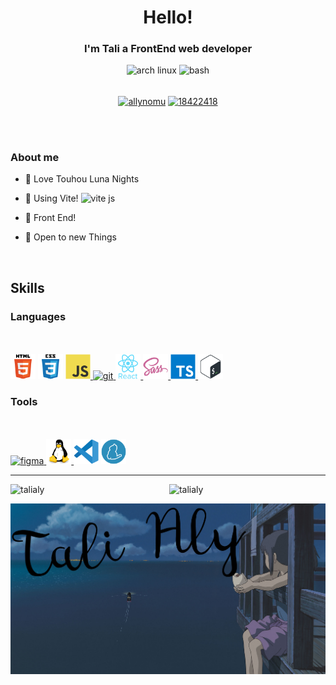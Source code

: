 <h1 align="center"> Hello! </h1>
<h3 align="center"> I'm Tali a FrontEnd web developer </h3>
<div align="center">
  <img src="https://img.shields.io/badge/Arch_Linux-1793D1?style=for-the-badge&logo=arch-linux&logoColor=white" alt="arch linux">
  <img src="https://img.shields.io/badge/Shell_Script-121011?style=for-the-badge&logo=gnu-bash&logoColor=white" alt="bash">
</div>
<br />
<p align="center">
<a href="https://twitter.com/allynomu" target="blank"><img align="center" src="https://raw.githubusercontent.com/rahuldkjain/github-profile-readme-generator/master/src/images/icons/Social/twitter.svg" alt="allynomu" height="30" width="40" /></a>
<a href="https://stackoverflow.com/users/18422418" target="blank"><img align="center" src="https://raw.githubusercontent.com/rahuldkjain/github-profile-readme-generator/master/src/images/icons/Social/stack-overflow.svg" alt="18422418" height="30" width="40" /></a>
</p>

<br>
<br>


### About me

- 💙 Love Touhou Luna Nights

- 👀 Using Vite! <img src="https://vitejs.dev/logo.svg" alt="vite js" width="20px">

- 🌸 Front End!

- 🍰 Open to new Things

<br>


## Skills

<div>
   <h3> Languages </h3>
  <br /><br />
  
  <a href="https://www.w3.org/html/" target="_blank" rel="noreferrer">
    <img src="https://raw.githubusercontent.com/devicons/devicon/master/icons/html5/html5-original-wordmark.svg" alt="html5" width="40" height="40"/></a>
  <a href="https://www.w3schools.com/css/" target="_blank" rel="noreferrer"> 
    <img src="https://raw.githubusercontent.com/devicons/devicon/master/icons/css3/css3-original-wordmark.svg" alt="css3" width="40" height="40"/></a>
    <a href="https://developer.mozilla.org/en-US/docs/Web/JavaScript" target="_blank" rel="noreferrer">
      <img src="https://raw.githubusercontent.com/devicons/devicon/master/icons/javascript/javascript-original.svg" alt="javascript" width="40" height="40"/> </a>
  <a href="https://git-scm.com/" target="_blank" rel="noreferrer">
    <img src="https://www.vectorlogo.zone/logos/git-scm/git-scm-icon.svg" alt="git" width="40" height="40"/> </a>
  <a href="https://reactjs.org/" target="_blank" rel="noreferrer">
    <img src="https://raw.githubusercontent.com/devicons/devicon/master/icons/react/react-original-wordmark.svg" alt="react" width="40" height="40"/> </a>
  <a href="https://sass-lang.com" target="_blank" rel="noreferrer">
    <img src="https://raw.githubusercontent.com/devicons/devicon/master/icons/sass/sass-original.svg" alt="sass" width="40" height="40"/> </a>
  <a href="https://www.typescriptlang.org/" target="_blank" rel="noreferrer">
    <img src="https://raw.githubusercontent.com/devicons/devicon/master/icons/typescript/typescript-original.svg" alt="typescript" width="40" height="40"/> </a> 
  <a href="#"> 
    <img src="https://raw.githubusercontent.com/devicons/devicon/master/icons/bash/bash-original.svg" alt="bash" width="40" height="40" /></a>
</div>
  
<div>
  <h3> Tools </h3>
  <br /><br />
  
  <a href="https://www.figma.com/" target="_blank" rel="noreferrer"> 
      <img src="https://www.vectorlogo.zone/logos/figma/figma-icon.svg" alt="figma" width="40" height="40"/> </a>
  <a href="https://www.linux.org/" target="_blank" rel="noreferrer"> 
      <img src="https://raw.githubusercontent.com/devicons/devicon/master/icons/linux/linux-original.svg" alt="linux" width="40" height="40"/> </a>
  <a href="https://code.visualstudio.com/">
      <img src="https://raw.githubusercontent.com/devicons/devicon/master/icons/vscode/vscode-original.svg" alt="vscode" width="40" height="40" /></a>
  <a href="https://yarnpkg.org"> 
    <img src="https://raw.githubusercontent.com/devicons/devicon/master/icons/yarn/yarn-original.svg" alt="yarn" width="40" height="40"/></a>
</div>


<hr>

<div align="center">

<p><img align="left" src="https://github-readme-stats.vercel.app/api/top-langs?username=talialy&show_icons=true&theme=tokyonight&locale=en&layout=compact" alt="talialy" /></p>

<p>&nbsp;<img src="https://github-readme-stats.vercel.app/api?username=talialy&show_icons=true&theme=tokyonight&locale=en" alt="talialy" /></p>

</div>

<img src="https://raw.githubusercontent.com/TaliAly/TaliAly/main/spired%20away%20night.png" alt="bg spired away" align="center" />
